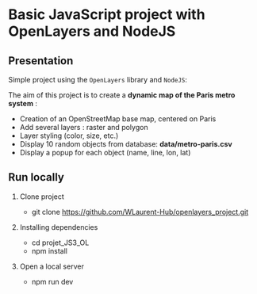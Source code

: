 # Basic JavaScript project with OpenLayers and NodeJS

## Presentation

Simple project using the `OpenLayers` library and `NodeJS`: 

The aim of this project is to create a **dynamic map of the Paris metro system** :

- Creation of an OpenStreetMap base map, centered on Paris
- Add several layers : raster and polygon
- Layer styling (color, size, etc.)
- Display 10 random objects from database: **data/metro-paris.csv**
- Display a popup for each object (name, line, lon, lat)

## Run locally

1. Clone project

    - git clone https://github.com/WLaurent-Hub/openlayers_project.git

2. Installing dependencies

    - cd projet_JS3_OL
    - npm install

3. Open a local server

    - npm run dev
